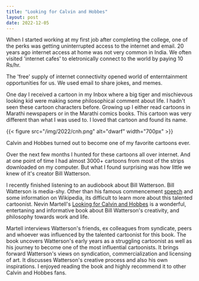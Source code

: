 ```yaml
---
title: "Looking for Calvin and Hobbes"
layout: post
date: 2022-12-05
---
```



When I started working at my first job after completing the college, one of the perks was getting uninterrupted access to the internet and email. 20 years ago internet access at home was not very common in India. We often visited 'internet cafes' to eletronically connect to the world by paying 10 Rs/hr.

The 'free' supply of internet connectivity opened world of enterntainment opportunities for us. We used email to share jokes, and memes.

  
One day I received a cartoon in my Inbox where a big tiger and mischievous looking kid were making some philosophical comment about life. I hadn't seen these cartoon characters before. Growing up I either read cartoons in Marathi newspapers or in the Marathi comics books. This cartoon was very different than what I was used to. I loved that cartoon and found its name.

{{< figure src="/img/2022/cnh.png" alt="dwarf" width="700px" >}}

  
Calvin and Hobbes turned out to become one of my favorite cartoons ever.

Over the next few months I hunted for these cartoons all over internet. And at one point of time I had almost 3000+ cartoons from most of the strips downloaded on my computer. But what I found surprising was how little we knew of it's creator Bill Watterson.


I recently finished listening to an audiobook about Bill Watterson. Bill Watterson is media-shy. Other than his famous commencement [speech](https://web.mit.edu/jmorzins/www/C-H-speech.html) and some information on Wikipedia, its difficult to learn more about this talented cartoonist. Nevin Martell's [Looking for Calvin and Hobbes](https://www.amazon.com/Looking-Calvin-Hobbes-Unconventional-Revolutionary/dp/1441106855) is a wonderful, entertaning and informative book about Bill Watterson's creativity, and philosophy towards work and life.


Martell interviews Watterson's friends, ex colleagues from syndicate, peers and whoever was influenced by the talented cartoonist for this book. The book uncovers Watterson's early years as a struggling cartoonist as well as his journey to become one of the most influential cartoonists. It brings forward Watterson's views on syndication, commercialization and licensing of art. It discusses Watterson's creative process and also his own inspirations. I enjoyed reading the book and highly recommend it to other Calvin and Hobbes fans.